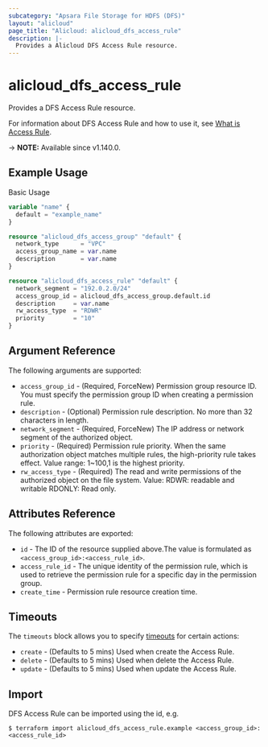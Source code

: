 ```yaml
---
subcategory: "Apsara File Storage for HDFS (DFS)"
layout: "alicloud"
page_title: "Alicloud: alicloud_dfs_access_rule"
description: |-
  Provides a Alicloud DFS Access Rule resource.
---
```


# alicloud_dfs_access_rule

Provides a DFS Access Rule resource. 

For information about DFS Access Rule and how to use it, see [What is Access Rule](https://www.alibabacloud.com/help/en/aibaba-cloud-storage-services/latest/apsara-file-storage-for-hdfs).

-> **NOTE:** Available since v1.140.0.

## Example Usage

Basic Usage

```terraform
variable "name" {
  default = "example_name"
}

resource "alicloud_dfs_access_group" "default" {
  network_type      = "VPC"
  access_group_name = var.name
  description       = var.name
}

resource "alicloud_dfs_access_rule" "default" {
  network_segment = "192.0.2.0/24"
  access_group_id = alicloud_dfs_access_group.default.id
  description     = var.name
  rw_access_type  = "RDWR"
  priority        = "10"
}
```

## Argument Reference

The following arguments are supported:
* `access_group_id` - (Required, ForceNew) Permission group resource ID. You must specify the permission group ID when creating a permission rule.
* `description` - (Optional) Permission rule description.  No more than 32 characters in length.
* `network_segment` - (Required, ForceNew) The IP address or network segment of the authorized object.
* `priority` - (Required) Permission rule priority. When the same authorization object matches multiple rules, the high-priority rule takes effect. Value range: 1~100,1 is the highest priority.
* `rw_access_type` - (Required) The read and write permissions of the authorized object on the file system. Value: RDWR: readable and writable RDONLY: Read only.

## Attributes Reference

The following attributes are exported:
* `id` - The ID of the resource supplied above.The value is formulated as `<access_group_id>:<access_rule_id>`.
* `access_rule_id` - The unique identity of the permission rule, which is used to retrieve the permission rule for a specific day in the permission group.
* `create_time` - Permission rule resource creation time.

## Timeouts

The `timeouts` block allows you to specify [timeouts](https://www.terraform.io/docs/configuration-0-11/resources.html#timeouts) for certain actions:
* `create` - (Defaults to 5 mins) Used when create the Access Rule.
* `delete` - (Defaults to 5 mins) Used when delete the Access Rule.
* `update` - (Defaults to 5 mins) Used when update the Access Rule.

## Import

DFS Access Rule can be imported using the id, e.g.

```shell
$ terraform import alicloud_dfs_access_rule.example <access_group_id>:<access_rule_id>
```
